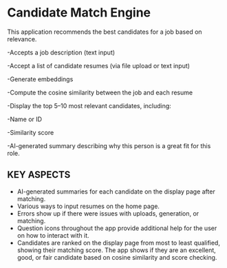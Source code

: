 # Candidate Match Engine
This application recommends the best candidates for a job based on relevance.

-Accepts a job description (text input)

-Accept a list of candidate resumes (via file upload or text input)

-Generate embeddings

-Compute the cosine similarity between the job and each resume

-Display the top 5–10 most relevant candidates, including:

-Name or ID

-Similarity score

-AI-generated summary describing why this person is a great fit for this role.

## KEY ASPECTS
- AI-generated summaries for each candidate on the display page after matching.
- Various ways to input resumes on the home page.
- Errors show up if there were issues with uploads, generation, or matching.
- Question icons throughout the app provide additional help for the user on how to interact with it.
- Candidates are ranked on the display page from most to least qualified, showing their matching score. The app shows if they are an excellent, good, or fair candidate based on cosine similarity and score checking.
